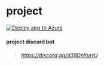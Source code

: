 # project
[![Deploy app to Azure](https://github.com/aroary/project_bot/actions/workflows/main_project-bot.yml/badge.svg)](https://github.com/aroary/project_bot/actions/workflows/main_project-bot.yml)
#### project discord bot
>###### https://discord.gg/d39DnYurrU